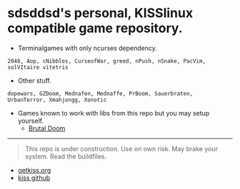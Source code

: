 # sdsddsd's personal, KISSlinux compatible game repository.

- Terminalgames with only ncurses dependency.
```
2048, Aop, cNibbles, CurseofWar, greed, nPush, nSnake, PacVim, solVItaire vitetris
```

- Other stuff.
```
dopewars, GZDoom, Mednafen, Mednaffe, PrBoom, Sauerbraten, UrbanTerror, Xmahjongg, Xonotic
```

- Games known to work with libs from this repo but you may setup yourself.
   - [Brutal Doom](https://www.moddb.com/mods/brutal-doom)
---

> This repo is under construction. Use on own risk. May brake your system. Read the buildfiles.


* [getkiss.org](https://getkiss.org/)
* [kiss github](https://github.com/kisslinux)
